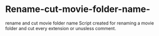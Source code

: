 # Rename-cut-movie-folder-name-
rename and cut movie folder name
Script created for renaming a movie folder and cut 
every extension or unusless comment.

